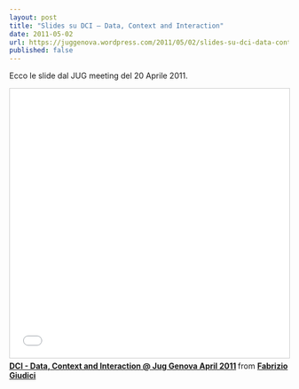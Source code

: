 ```yaml
---
layout: post
title: "Slides su DCI – Data, Context and Interaction"
date: 2011-05-02
url: https://juggenova.wordpress.com/2011/05/02/slides-su-dci-data-context-and-interaction/
published: false 
---
```


Ecco le slide dal JUG meeting del 20 Aprile 2011. 

<iframe src="//www.slideshare.net/slideshow/embed_code/key/mh5MZGQmc7NCnU" width="595" height="485" frameborder="0" marginwidth="0" marginheight="0" scrolling="no" style="border:1px solid #CCC; border-width:1px; margin-bottom:5px; max-width: 100%;" allowfullscreen> </iframe> <div style="margin-bottom:5px"> <strong> <a href="//www.slideshare.net/slideshow/dci-7794787/7794787" title="DCI - Data, Context and Interaction @ Jug Genova April 2011" target="_blank">DCI - Data, Context and Interaction @ Jug Genova April 2011</a> </strong> from <strong><a href="//www.slideshare.net/fabriziogiudici" target="_blank">Fabrizio Giudici</a></strong> </div>